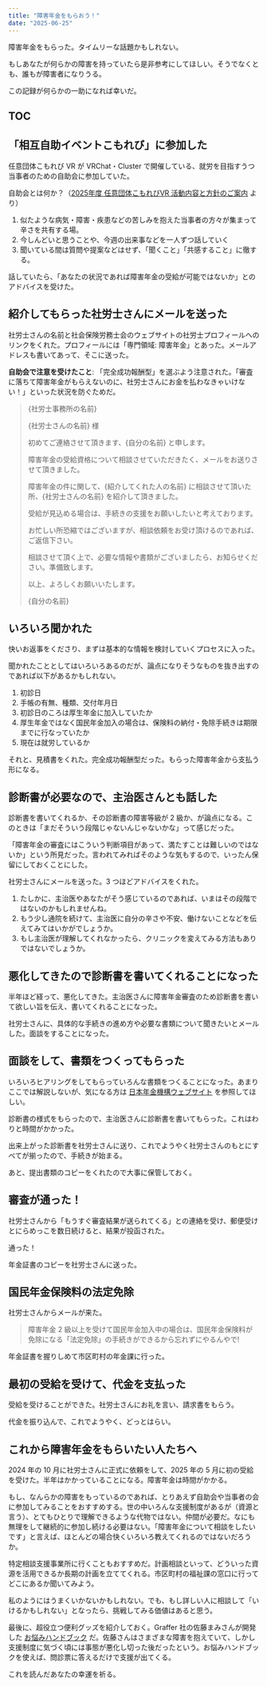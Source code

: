 ```yaml
---
title: "障害年金をもらおう！"
date: "2025-06-25"
---
```


障害年金をもらった。タイムリーな話題かもしれない。

もしあなたが何らかの障害を持っていたら是非参考にしてほしい。そうでなくとも、誰もが障害者になりうる。

この記録が何らかの一助になれば幸いだ。

## TOC

## 「相互自助イベントこもれび」に参加した

任意団体こもれび VR が VRChat・Cluster で開催している、就労を目指すうつ当事者のための自助会に参加していた。

自助会とは何か？（[2025年度 任意団体こもれびVR 活動内容と方針のご案内](https://drive.google.com/file/d/1P2q0H1HmBKrNupxNyLK2cjRg9MZEcOI0/view?usp=drivesdk) より）

1. 似たような病気・障害・疾患などの苦しみを抱えた当事者の方々が集まって辛さを共有する場。
2. 今しんどいと思うことや、今週の出来事などを一人ずつ話していく
3. 聞いている間は質問や提案などはせず、「聞くこと」「共感すること」に徹する。

話していたら、「あなたの状況であれば障害年金の受給が可能ではないか」とのアドバイスを受けた。

## 紹介してもらった社労士さんにメールを送った

社労士さんの名前と社会保険労務士会のウェブサイトの社労士プロフィールへのリンクをくれた。プロフィールには「専門領域: 障害年金」とあった。メールアドレスも書いてあって、そこに送った。

**自助会で注意を受けたこと**: 「完全成功報酬型」を選ぶよう注意された。「審査に落ちて障害年金がもらえないのに、社労士さんにお金を払わなきゃいけない！」といった状況を防ぐためだ。

> {社労士事務所の名前}
> 
> {社労士さんの名前} 様
> 
> 初めてご連絡させて頂きます、{自分の名前} と申します。
> 
> 障害年金の受給資格について相談させていただきたく、メールをお送りさせて頂きました。
> 
> 障害年金の件に関して、{紹介してくれた人の名前} に相談させて頂いた所、{社労士さんの名前} を紹介して頂きました。
> 
> 受給が見込める場合は、手続きの支援をお願いしたいと考えております。
> 
> お忙しい所恐縮ではございますが、相談依頼をお受け頂けるのであれば、ご返信下さい。
> 
> 相談させて頂く上で、必要な情報や書類がございましたら、お知らせください。準備致します。
> 
> 以上、よろしくお願いいたします。
> 
> {自分の名前}

## いろいろ聞かれた

快いお返事をくださり、まずは基本的な情報を検討していくプロセスに入った。

聞かれたこととしてはいろいろあるのだが、論点になりそうなものを抜き出すのであれば以下があるかもしれない。

1. 初診日
2. 手帳の有無、種類、交付年月日
3. 初診日のころは厚生年金に加入していたか
4. 厚生年金ではなく国民年金加入の場合は、保険料の納付・免除手続きは期限までに行なっていたか
5. 現在は就労しているか

それと、見積書をくれた。完全成功報酬型だった。もらった障害年金から支払う形になる。

## 診断書が必要なので、主治医さんとも話した

診断書を書いてくれるか、その診断書の障害等級が 2 級か、が論点になる。このときは「まだそういう段階じゃないんじゃないかな」って感じだった。

「障害年金の審査にはこういう判断項目があって、満たすことは難しいのではないか」という所見だった。言われてみればそのような気もするので、いったん保留にしておくことにした。

社労士さんにメールを送った。3 つほどアドバイスをくれた。

1. たしかに、主治医やあなたがそう感じているのであれば、いまはその段階ではないのかもしれませんね。
2. もう少し通院を続けて、主治医に自分の辛さや不安、働けないことなどを伝えてみてはいかがでしょうか。
3. もし主治医が理解してくれなかったら、クリニックを変えてみる方法もありではないでしょうか。

## 悪化してきたので診断書を書いてくれることになった

半年ほど経って、悪化してきた。主治医さんに障害年金審査のため診断書を書いて欲しい旨を伝え、書いてくれることになった。

社労士さんに、具体的な手続きの進め方や必要な書類について聞きたいとメールした。面談をすることになった。

## 面談をして、書類をつくってもらった

いろいろヒアリングをしてもらっていろんな書類をつくることになった。あまりここでは解説しないが、気になる方は [日本年金機構ウェブサイト](https://www.nenkin.go.jp/service/jukyu/tetsuduki/shougai/seikyu/20140519-01.html) を参照してほしい。

診断書の様式をもらったので、主治医さんに診断書を書いてもらった。これはわりと時間がかかった。

出来上がった診断書を社労士さんに送り、これでようやく社労士さんのもとにすべてが揃ったので、手続きが始まる。

あと、提出書類のコピーをくれたので大事に保管しておく。

## 審査が通った！

社労士さんから「もうすぐ審査結果が送られてくる」との連絡を受け、郵便受けとにらめっこを数日続けると、結果が投函された。

通った！

年金証書のコピーを社労士さんに送った。

## 国民年金保険料の法定免除

社労士さんからメールが来た。

> 障害年金 2 級以上を受けて国民年金加入中の場合は、国民年金保険料が免除になる「法定免除」の手続きができるから忘れずにやるんやで!

年金証書を握りしめて市区町村の年金課に行った。

## 最初の受給を受けて、代金を支払った

受給を受けることができた。社労士さんにお礼を言い、請求書をもらう。

代金を振り込んで、これでようやく、どっとはらい。

## これから障害年金をもらいたい人たちへ

2024 年の 10 月に社労士さんに正式に依頼をして、2025 年の 5 月に初の受給を受けた。半年はかかっていることになる。障害年金は時間がかかる。

もし、なんらかの障害をもっているのであれば、とりあえず自助会や当事者の会に参加してみることをおすすめする。世の中いろんな支援制度があるが（資源と言う）、とてもひとりで理解できるような代物ではない。仲間が必要だ。なにも無理をして継続的に参加し続ける必要はない。「障害年金について相談をしたいです」と言えば、ほとんどの場合快くいろいろ教えてくれるのではないだろうか。

特定相談支援事業所に行くこともおすすめだ。計画相談といって、どういった資源を活用できるか長期の計画を立ててくれる。市区町村の福祉課の窓口に行ってどこにあるか聞いてみよう。

私のようにはうまくいかないかもしれない。でも、もし詳しい人に相談して「いけるかもしれない」となったら、挑戦してみる価値はあると思う。

最後に、超役立つ便利グッズを紹介しておく。Graffer 社の佐藤まみさんが開発した [お悩みハンドブック](https://compass.graffer.jp/handbook/landing) だ。佐藤さんはさまざまな障害を抱えていて、しかし支援制度に気づく頃には事態が悪化し切った後だったという。お悩みハンドブックを使えば、問診票に答えるだけで支援が出てくる。

これを読んだあなたの幸運を祈る。